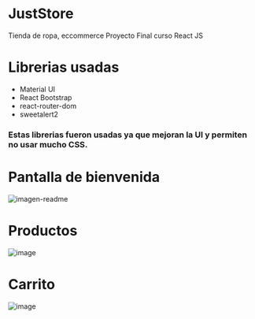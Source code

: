 # JustStore

Tienda de ropa, eccommerce Proyecto Final curso React JS

# Librerias usadas
- Material UI
- React Bootstrap
- react-router-dom
- sweetalert2
### Estas librerias fueron usadas ya que mejoran la UI y permiten no usar mucho CSS.

# Pantalla de bienvenida

![imagen-readme](https://user-images.githubusercontent.com/89166841/148321867-975c1148-ed2a-4fc0-8cb7-ce49d0fa6569.jpg)

# Productos

![image](https://user-images.githubusercontent.com/89166841/148321911-3d47b04b-9142-4929-85da-642e458173ab.png)

# Carrito

![image](https://user-images.githubusercontent.com/89166841/148321953-4b2d7ab8-3f21-404b-a6f3-44f915ff51e0.png)

